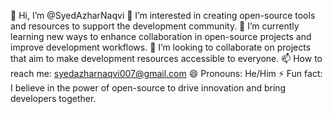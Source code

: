 👋 Hi, I’m @SyedAzharNaqvi
👀 I’m interested in creating open-source tools and resources to support the development community.
🌱 I’m currently learning new ways to enhance collaboration in open-source projects and improve development workflows.
💞️ I’m looking to collaborate on projects that aim to make development resources accessible to everyone.
📫 How to reach me: syedazharnaqvi007@gmail.com
😄 Pronouns: He/Him
⚡ Fun fact: I believe in the power of open-source to drive innovation and bring developers together.

